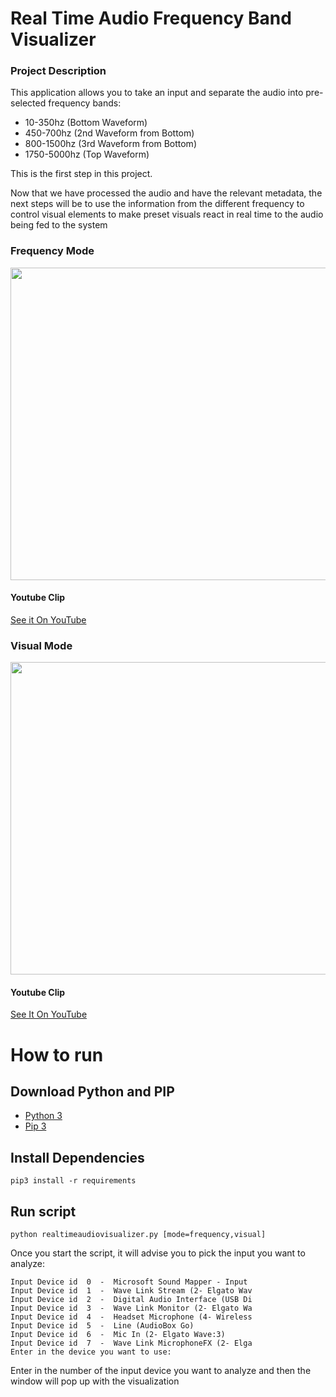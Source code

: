 # Real Time Audio Frequency Band Visualizer
### Project Description
This application allows you to take an input and separate the audio into pre-selected frequency bands:
- 10-350hz (Bottom Waveform)
- 450-700hz (2nd Waveform from Bottom)
- 800-1500hz (3rd Waveform from Bottom)
- 1750-5000hz (Top Waveform)


This is the first step in this project.

Now that we have processed the audio and have the relevant metadata, the next steps will be to use the information from the different frequency to control visual elements to make preset visuals react in real time to the audio being fed to the system

### Frequency Mode
<img src="https://media.giphy.com/media/Ne4ZFyWwZqDR2KBqQr/giphy.gif" width="800" height="500" /><br>

#### Youtube Clip
[See it On YouTube](https://youtu.be/WPhGKLTHv-c)

### Visual Mode
<img src="https://media.giphy.com/media/lafIYfHJZObd2d77kJ/giphy.gif" width="800" height="500" />

#### Youtube Clip
[See It On YouTube](https://youtu.be/QM9XnN9dogA)

# How to run
## Download Python and PIP
- [Python 3](https://www.python.org/downloads/)
- [Pip 3](https://pip.pypa.io/en/stable/installing/)
## Install Dependencies
```
pip3 install -r requirements
``` 
## Run script
```
python realtimeaudiovisualizer.py [mode=frequency,visual]
```
Once you start the script, it will advise you to pick the input you want to analyze:
```
Input Device id  0  -  Microsoft Sound Mapper - Input
Input Device id  1  -  Wave Link Stream (2- Elgato Wav
Input Device id  2  -  Digital Audio Interface (USB Di
Input Device id  3  -  Wave Link Monitor (2- Elgato Wa
Input Device id  4  -  Headset Microphone (4- Wireless
Input Device id  5  -  Line (AudioBox Go)
Input Device id  6  -  Mic In (2- Elgato Wave:3)
Input Device id  7  -  Wave Link MicrophoneFX (2- Elga
Enter in the device you want to use:
```
Enter in the number of the input device you want to analyze and then the window will pop up with the visualization